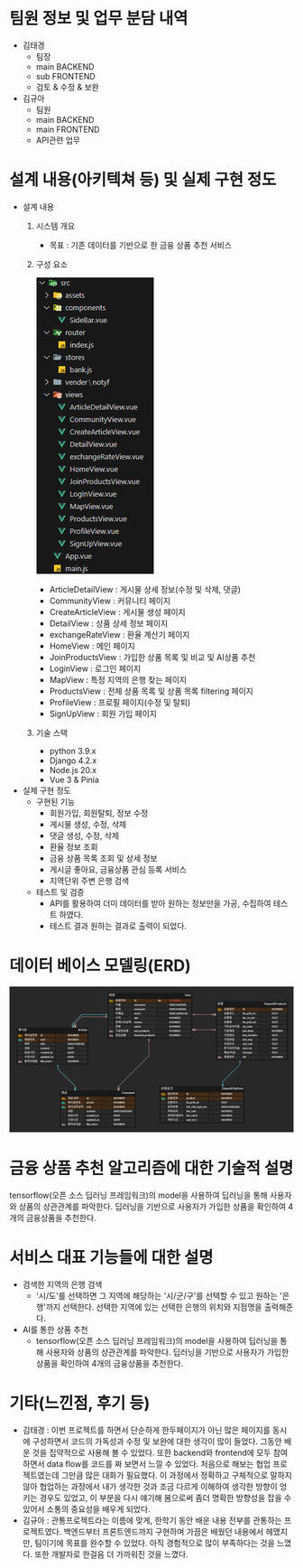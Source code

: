 # 팀원 정보 및 업무 분담 내역
* 김태경
    * 팀장
    * main BACKEND
    * sub FRONTEND
    * 검토 & 수정 & 보완
* 김규아
    * 팀원
    * main BACKEND
    * main FRONTEND
    * API관련 업무


# 설계 내용(아키텍쳐 등) 및 실제 구현 정도
* 설계 내용
    1. 시스템 개요
        * 목표 : 기존 데이터를 기반으로 한 금융 상품 추천 서비스
    2. 구성 요소

        ![component](./image/component.png)

        * ArticleDetailView : 게시물 상세 정보(수정 및 삭제, 댓글)
        * CommunityView : 커뮤니티 페이지
        * CreateArticleView : 게시물 생성 페이지
        * DetailView : 상품 상세 정보 페이지
        * exchangeRateView : 환율 계산기 페이지
        * HomeView : 메인 페이지
        * JoinProductsView : 가입한 상품 목록 및 비교 및 AI상품 추천
        * LoginView : 로그인 페이지
        * MapView : 특정 지역의 은행 찾는 페이지
        * ProductsView : 전체 상품 목록 및 상품 목록 filtering 페이지
        * ProfileView : 프로필 페이지(수정 및 탈퇴)
        * SignUpView : 회원 가입 페이지
    3. 기술 스택
        * python 3.9.x
        * Django 4.2.x
        * Node.js 20.x
        * Vue 3 & Pinia
* 실제 구현 정도
    * 구현된 기능
        * 회원가입, 회원탈퇴, 정보 수정
        * 게시물 생성, 수정, 삭제
        * 댓글 생성, 수정, 삭제
        * 환율 정보 조회
        * 금융 상품 목록 조회 및 상세 정보
        * 게시글 좋아요, 금융상품 관심 등록 서비스
        * 지역단위 주변 은행 검색
    * 테스트 및 검증
        * API를 활용하여 더미 데이터를 받아 원하는 정보만을 가공, 수집하여 테스트 하였다.
        * 테스트 결과 원하는 결과로 출력이 되었다.


# 데이터 베이스 모델링(ERD)

![ERD](./image/ERD.png)


# 금융 상품 추천 알고리즘에 대한 기술적 설명
tensorflow(오픈 소스 딥러닝 프레임워크)의 model을 사용하여 딥러닝을 통해 사용자와 상품의 상관관계를 파악한다. 딥러닝을 기반으로 사용자가 가입한 상품을 확인하여 4개의 금융상품을 추천한다.


# 서비스 대표 기능들에 대한 설명
* 검색한 지역의 은행 검색
    * '시/도'를 선택하면 그 지역에 해당하는 '시/군/구'를 선택할 수 있고 원하는 '은행'까지 선택한다. 선택한 지역에 있는 선택한 은행의 위치와 지점명을 출력해준다.
* AI를 통한 상품 추천
    * tensorflow(오픈 소스 딥러닝 프레임워크)의 model을 사용하여 딥러닝을 통해 사용자와 상품의 상관관계를 파악한다. 딥러닝을 기반으로 사용자가 가입한 상품을 확인하여 4개의 금융상품을 추천한다.


# 기타(느낀점, 후기 등)
* 김태경 : 이번 프로젝트를 하면서 단순하게 한두페이지가 아닌 많은 페이지를 동시에 구성하면서 코드의 가독성과 수정 및 보완에 대한 생각이 많이 들었다. 그동안 배운 것을 집약적으로 사용해 볼 수 있었다. 또한 backend와 frontend에 모두 참여하면서 data flow를 코드를 짜 보면서 느낄 수 있었다. 처음으로 해보는 협업 프로젝트였는데 그만큼 많은 대화가 필요했다. 이 과정에서 정확하고 구체적으로 말하지 않아 협업하는 과정에서 내가 생각한 것과 조금 다르게 이해하여 생각한 방향이 엉키는 경우도 있었고, 이 부분을 다시 얘기해 봄으로써 좀더 명확한 방향성을 잡을 수 있어서 소통의 중요성을 배우게 되었다.
* 김규아 : 관통프로젝트라는 이름에 맞게, 한학기 동안 배운 내용 전부를 관통하는 프로젝트였다.
백엔드부터 프론트엔드까지 구현하며 가끔은 배웠던 내용에서 헤맸지만, 팀이기에 목표를 완수할 수 있었다.
아직 경험적으로 많이 부족하다는 것을 느꼈다. 또한 개발자로 한걸음 더 가까워진 것을 느꼈다.
